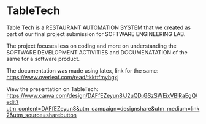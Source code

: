 # TableTech
Table Tech is a RESTAURANT AUTOMATION SYSTEM that we created as part of our final project submission for SOFTWARE ENGINEERING LAB. 

The project focuses less on coding and more on understanding the SOFTWARE DEVELOPMENT ACTIVITIES and DOCUMENATATION of the same for a software product.

The documentation was made using latex, link for the same:
https://www.overleaf.com/read/tkkttfmyhgxj

View the presentation on TableTech:
https://www.canva.com/design/DAFfEZeyun8/J2uQD_GSzSWEixVBlRaEgQ/edit?utm_content=DAFfEZeyun8&utm_campaign=designshare&utm_medium=link2&utm_source=sharebutton
